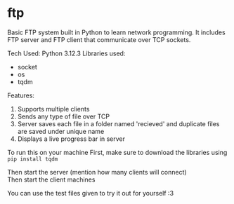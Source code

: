 # ftp
Basic FTP system built in Python to learn network programming. It includes FTP server and FTP client that communicate over TCP sockets.

Tech Used: Python 3.12.3
Libraries used: 
- socket
- os
- tqdm

Features:
1. Supports multiple clients 
2. Sends any type of file over TCP 
3. Server saves each file in a folder named 'recieved' and duplicate files are saved under unique name
4. Displays a live progress bar in server

To run this on your machine
First, make sure to download the libraries using <br>
```pip install tqdm```

Then start the server (mention how many clients will connect) <br>
Then start the client machines

You can use the test files given to try it out for yourself :3
